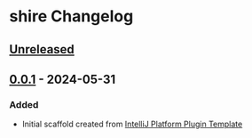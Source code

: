 <!-- Keep a Changelog guide -> https://keepachangelog.com -->

# shire Changelog

## [Unreleased]

## [0.0.1] - 2024-05-31

### Added

- Initial scaffold created from [IntelliJ Platform Plugin Template](https://github.com/JetBrains/intellij-platform-plugin-template)

[Unreleased]: https://github.com/phodal/shire/compare/v0.0.1...HEAD
[0.0.1]: https://github.com/phodal/shire/commits/v0.0.1
